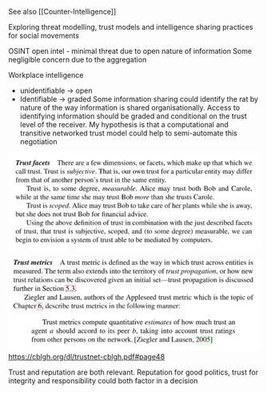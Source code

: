 See also [[Counter-Intelligence]]

Exploring threat modelling, trust models and intelligence sharing practices for social movements

OSINT open intel - minimal threat due to open nature of information
Some negligible concern due to the aggregation 

Workplace intelligence 
- unidentifiable -> open
- Identifiable -> graded
Some information sharing could identify the rat by nature of the way information is shared organisationally. Access to identifying information should be graded and conditional on the trust level of the receiver. My hypothesis is that a computational and transitive networked trust model could help to semi-automate this negotiation 

![](../public/fe878f963db1ca81108e6b8ddc3bdbb9.jpeg)

![](../public/94338e7d681b12535aa25c4ebec377cb.jpeg)
https://cblgh.org/dl/trustnet-cblgh.pdf#page48

Trust and reputation are both relevant. Reputation for good politics, trust for integrity and responsibility could both factor in a decision


